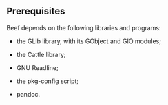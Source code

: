 Prerequisites
-------------

Beef depends on the following libraries and programs:

  * the GLib library, with its GObject and GIO modules;

  * the Cattle library;

  * GNU Readline;

  * the pkg-config script;

  * pandoc.
